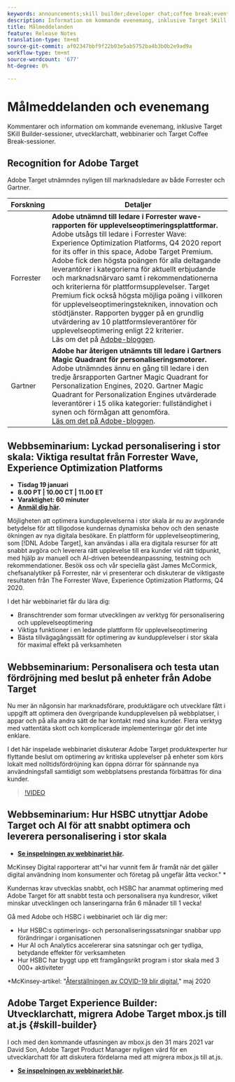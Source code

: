 ```yaml
---
keywords: announcements;skill builder;developer chat;coffee break;events;forrester;gartner;webinar
description: Information om kommande evenemang, inklusive Target SKill Builder-sessioner, utvecklarchats, webbinarier och Target Coffee Break-sessioner.
title: Målmeddelanden
feature: Release Notes
translation-type: tm+mt
source-git-commit: af02347bbf9f22b03e5ab5752ba4b3b0b2e9ad9a
workflow-type: tm+mt
source-wordcount: '677'
ht-degree: 0%

---
```



# Målmeddelanden och evenemang

Kommentarer och information om kommande evenemang, inklusive Target SKill Builder-sessioner, utvecklarchatt, webbinarier och Target Coffee Break-sessioner.

## Recognition for Adobe Target

Adobe Target utnämndes nyligen till marknadsledare av både Forrester och Gartner.

| Forskning | Detaljer |
| --- | --- |
| Forrester | **Adobe utnämnd till ledare i Forrester wave-rapporten för upplevelseoptimeringsplattformar.**<br> Adobe utsågs till ledare i Forrester Wave: Experience Optimization Platforms, Q4 2020 report for its offer in this space, Adobe Target Premium. Adobe fick den högsta poängen för alla deltagande leverantörer i kategorierna för aktuellt erbjudande och marknadsnärvaro samt i rekommendationerna och kriterierna för plattformsupplevelser. Target Premium fick också högsta möjliga poäng i villkoren för upplevelseoptimeringstekniken, innovation och stödtjänster. Rapporten bygger på en grundlig utvärdering av 10 plattformsleverantörer för upplevelseoptimering enligt 22 kriterier.<br>Läs om det på  [Adobe-bloggen](https://blog.adobe.com/en/2020/11/24/adobe-named-leader-in-forrester-wave-report-experience-optimization-platforms.html). |
| Gartner | **Adobe har återigen utnämnts till ledare i Gartners Magic Quadrant för personaliseringsmotorer.**<br> Adobe utnämndes ännu en gång till ledare i den tredje årsrapporten Gartner Magic Quadrant for Personalization Engines, 2020. Gartner Magic Quadrant for Personalization Engines utvärderade leverantörer i 15 olika kategorier: fullständighet i synen och förmågan att genomföra.<br>[Läs om det på Adobe-bloggen](https://theblog.adobe.com/adobe-again-named-leader-in-gartner-magic-quadrant-for-personalization-engines/). |

## Webbseminarium: Lyckad personalisering i stor skala: Viktiga resultat från Forrester Wave, Experience Optimization Platforms

* **Tisdag 19 januari**
* **8.00 PT | 10.00 CT | 11.00 ET**
* **Varaktighet: 60 minuter**
* **[Anmäl dig här](https://www.adobeeventsonline.com/Webinar/2021/Personalization/index.php?source=998).**

Möjligheten att optimera kundupplevelserna i stor skala är nu av avgörande betydelse för att tillgodose kundernas dynamiska behov och den senaste ökningen av nya digitala besökare. En plattform för upplevelseoptimering, som [!DNL Adobe Target], kan användas i alla era digitala resurser för att snabbt avgöra och leverera rätt upplevelse till era kunder vid rätt tidpunkt, med hjälp av manuell och AI-driven beteendeanpassning, testning och rekommendationer. Besök oss och vår speciella gäst James McCormick, chefsanalytiker på Forrester, när vi presenterar och diskuterar de viktigaste resultaten från The Forrester Wave, Experience Optimization Platforms, Q4 2020.

I det här webbinariet får du lära dig:

* Branschtrender som formar utvecklingen av verktyg för personalisering och upplevelseoptimering
* Viktiga funktioner i en ledande plattform för upplevelseoptimering
* Bästa tillvägagångssätt för optimering av kundupplevelser i stor skala för maximal effekt på verksamheten

## Webbseminarium: Personalisera och testa utan fördröjning med beslut på enheter från Adobe Target

Nu mer än någonsin har marknadsförare, produktägare och utvecklare fått i uppgift att optimera den övergripande kundupplevelsen på webbplatser, i appar och på alla andra sätt de har kontakt med sina kunder. Flera verktyg med vattentäta skott och komplicerade implementeringar gör det inte enklare.

I det här inspelade webbinariet diskuterar Adobe Target produktexperter hur flyttande beslut om optimering av kritiska upplevelser på enheter som körs lokalt med nolltidsfördröjning kan öppna dörrar för spännande nya användningsfall samtidigt som webbplatsens prestanda förbättras för dina kunder.

>[!VIDEO](https://video.tv.adobe.com/v/328148)

## Webbseminarium: Hur HSBC utnyttjar Adobe Target och AI för att snabbt optimera och leverera personalisering i stor skala

* **[Se inspelningen av webbinariet här](https://seminars.adobeconnect.com/ps4ozlg7qfdy/?proto=true).**

McKinsey Digital rapporterar att&quot;vi har vunnit fem år framåt när det gäller digital användning inom konsumenter och företag på ungefär åtta veckor.&quot; *

Kundernas krav utvecklas snabbt, och HSBC har anammat optimering med Adobe Target för att snabbt testa och personalisera nya kundresor, vilket minskar utvecklingen och lanseringarna från 6 månader till 1 vecka!

Gå med Adobe och HSBC i webbinariet och lär dig mer:

* Hur HSBC:s optimerings- och personaliseringssatsningar snabbar upp förändringar i organisationen
* Hur AI och Analytics accelererar sina satsningar och ger tydliga, betydande effekter för verksamheten
* Hur HSBC har byggt upp ett framgångsrikt program i stor skala med 3 000+ aktiviteter

*McKinsey-artikel: &quot;[Återställningen av COVID-19 blir digital](https://www.mckinsey.com/business-functions/mckinsey-digital/our-insights/the-covid-19-recovery-will-be-digital-a-plan-for-the-first-90-days#),&quot; maj 2020

## Adobe Target Experience Builder: Utvecklarchatt, migrera Adobe Target mbox.js till at.js {#skill-builder}

I och med den kommande utfasningen av mbox.js den 31 mars 2021 var David Son, Adobe Target Product Manager nyligen värd för en utvecklarchatt för att diskutera fördelarna med att migrera mbox.js till at.js.

* **[Se inspelningen av webbinariet här](https://seminars.adobeconnect.com/ptdo6mfo6qn6/?proto=true).**
